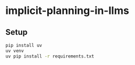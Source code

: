 # implicit-planning-in-llms
## Setup

```bash
pip install uv
uv venv
uv pip install -r requirements.txt
```


